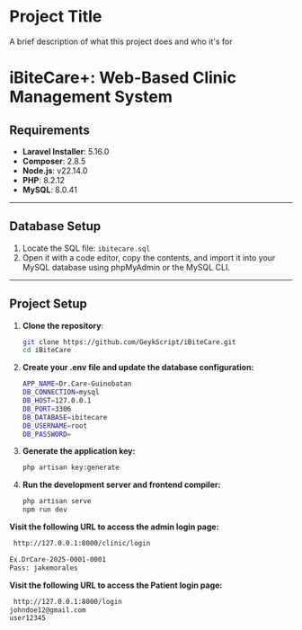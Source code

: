 # Project Title

A brief description of what this project does and who it's for

# iBiteCare+: Web-Based Clinic Management System

## Requirements

-   **Laravel Installer**: 5.16.0
-   **Composer**: 2.8.5
-   **Node.js**: v22.14.0
-   **PHP**: 8.2.12
-   **MySQL**: 8.0.41

---

## Database Setup

1. Locate the SQL file: `ibitecare.sql`
2. Open it with a code editor, copy the contents, and import it into your MySQL database using phpMyAdmin or the MySQL CLI.

---

## Project Setup

1. **Clone the repository**:

    ```bash
    git clone https://github.com/GeykScript/iBiteCare.git
    cd iBiteCare

    ```

2. **Create your .env file and update the database configuration:**

    ```bash
    APP_NAME=Dr.Care-Guinobatan
    DB_CONNECTION=mysql
    DB_HOST=127.0.0.1
    DB_PORT=3306
    DB_DATABASE=ibitecare
    DB_USERNAME=root
    DB_PASSWORD=

    ```

3. **Generate the application key:**
    ```bash
    php artisan key:generate
    ```
4. **Run the development server and frontend compiler:**
    ```bash
    php artisan serve
    npm run dev
    ```

**Visit the following URL to access the admin login page:**

```bash
 http://127.0.0.1:8000/clinic/login

Ex.DrCare-2025-0001-0001
Pass: jakemorales
```
**Visit the following URL to access the Patient login page:**

```bash
 http://127.0.0.1:8000/login
johndoe12@gmail.com
user12345
```
